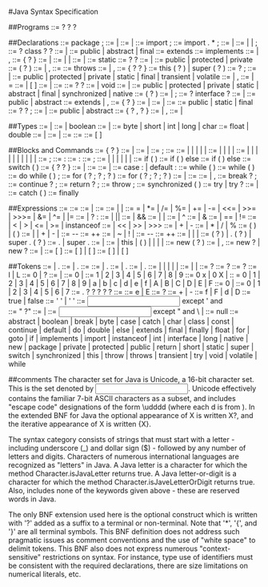 #Java Syntax Specification

##Programs
<compilation unit> ::= <package declaration>? <import declarations>? <type declarations>?

##Declarations
<package declaration> ::= package <package name> ;
<import declarations> ::= <import declaration> | <import declarations> <import declaration>
<import declaration> ::= <single type import declaration> | <type import on demand declaration>
<single type import declaration> ::= import <type name> ;
<type import on demand declaration> ::= import <package name> . * ;
<type declarations> ::= <type declaration> | <type declarations> <type declaration>
<type declaration> ::= <class declaration> | <interface declaration> | ;
<class declaration> ::= <class modifiers>? class <identifier> <super>? <interfaces>? <class body>
<class modifiers> ::= <class modifier> | <class modifiers> <class modifier>
<class modifier> ::= public | abstract | final
<super> ::= extends <class type>
<interfaces> ::= implements <interface type list>
<interface type list> ::= <interface type> | <interface type list> , <interface type>
<class body> ::= { <class body declarations>? }
<class body declarations> ::= <class body declaration> | <class body declarations> <class body declaration>
<class body declaration> ::= <class member declaration> | <static initializer> | <constructor declaration>
<class member declaration> ::= <field declaration> | <method declaration>
<static initializer> ::= static <block>
<constructor declaration> ::= <constructor modifiers>? <constructor declarator> <throws>? <constructor body>
<constructor modifiers> ::= <constructor modifier> | <constructor modifiers> <constructor modifier>
<constructor modifier> ::= public | protected | private
<constructor declarator> ::= <simple type name> ( <formal parameter list>? )
<formal parameter list> ::= <formal parameter> | <formal parameter list> , <formal parameter>
<formal parameter> ::= <type> <variable declarator id>
<throws> ::= throws <class type list>
<class type list> ::= <class type> | <class type list> , <class type>
<constructor body> ::= { <explicit constructor invocation>? <block statements>? }
<explicit constructor invocation>::= this ( <argument list>? ) | super ( <argument list>? )
<field declaration> ::= <field modifiers>? <type> <variable declarators> ;
<field modifiers> ::= <field modifier> | <field modifiers> <field modifier>
<field modifier> ::= public | protected | private | static | final | transient | volatile
<variable declarators> ::= <variable declarator> | <variable declarators> , <variable declarator>
<variable declarator> ::= <variable declarator id> | <variable declarator id> = <variable initializer>
<variable declarator id> ::= <identifier> | <variable declarator id> [ ]
<variable initializer> ::= <expression> | <array initializer>
<method declaration> ::= <method header> <method body>
<method header> ::= <method modifiers>? <result type> <method declarator> <throws>?
<result type> ::= <type> | void
<method modifiers> ::= <method modifier> | <method modifiers> <method modifier>
<method modifier> ::= public | protected | private | static | abstract | final | synchronized | native
<method declarator> ::= <identifier> ( <formal parameter list>? )
<method body> ::= <block> | ;
<interface declaration> ::= <interface modifiers>? interface <identifier> <extends interfaces>? <interface body>
<interface modifiers> ::= <interface modifier> | <interface modifiers> <interface modifier>
<interface modifier> ::= public | abstract
<extends interfaces> ::= extends <interface type> | <extends interfaces> , <interface type>
<interface body> ::= { <interface member declarations>? }
<interface member declarations> ::= <interface member declaration> | <interface member declarations> <interface member declaration>
<interface member declaration> ::= <constant declaration> | <abstract method declaration>
<constant declaration> ::= <constant modifiers> <type> <variable declarator>
<constant modifiers> ::= public | static | final
<abstract method declaration>::= <abstract method modifiers>? <result type> <method declarator> <throws>? ;
<abstract method modifiers> ::= <abstract method modifier> | <abstract method modifiers> <abstract method modifier>
<abstract method modifier> ::= public | abstract
<array initializer> ::= { <variable initializers>? , ? }
<variable initializers> ::= <variable initializer> | <variable initializers> , <variable initializer>
<variable initializer> ::= <expression> | <array initializer>

##Types
<type> ::= <primitive type> | <reference type>
<primitive type> ::= <numeric type> | boolean
<numeric type> ::= <integral type> | <floating-point type>
<integral type> ::= byte | short | int | long | char
<floating-point type> ::= float | double
<reference type> ::= <class or interface type> | <array type>
<class or interface type> ::= <class type> | <interface type>
<class type> ::= <type name>
<interface type> ::= <type name>
<array type> ::= <type> [ ]

##Blocks and Commands
<block> ::= { <block statements>? }
<block statements> ::= <block statement> | <block statements> <block statement>
<block statement> ::= <local variable declaration statement> | <statement>
<local variable declaration statement> ::= <local variable declaration> ;
<local variable declaration> ::= <type> <variable declarators>
<statement> ::= <statement without trailing substatement> | <labeled statement> | <if then statement> | <if then else statement> | <while statement> | <for statement>
<statement no short if> ::= <statement without trailing substatement> | <labeled statement no short if> | <if then else statement no short if> | <while statement no short if> | <for statement no short if>
<statement without trailing substatement> ::= <block> | <empty statement> | <expression statement> | <switch statement> | <do statement> | <break statement> | <continue statement> | <return statement> | <synchronized statement> | <throws statements> | <try statement>
<empty statement> ::= ;
<labeled statement> ::= <identifier> : <statement>
<labeled statement no short if> ::= <identifier> : <statement no short if>
<expression statement> ::= <statement expression> ;
<statement expression> ::= <assignment> | <preincrement expression> | <postincrement expression> | <predecrement expression> | <postdecrement expression> | <method invocation> | <class instance creation expression>
<if then statement>::= if ( <expression> ) <statement>
<if then else statement>::= if ( <expression> ) <statement no short if> else <statement>
<if then else statement no short if> ::= if ( <expression> ) <statement no short if> else <statement no short if>
<switch statement> ::= switch ( <expression> ) <switch block>
<switch block> ::= { <switch block statement groups>? <switch labels>? }
<switch block statement groups> ::= <switch block statement group> | <switch block statement groups> <switch block statement group>
<switch block statement group> ::= <switch labels> <block statements>
<switch labels> ::= <switch label> | <switch labels> <switch label>
<switch label> ::= case <constant expression> : | default :
<while statement> ::= while ( <expression> ) <statement>
<while statement no short if> ::= while ( <expression> ) <statement no short if>
<do statement> ::= do <statement> while ( <expression> ) ;
<for statement> ::= for ( <for init>? ; <expression>? ; <for update>? ) <statement>
<for statement no short if> ::= for ( <for init>? ; <expression>? ; <for update>? ) <statement no short if>
<for init> ::= <statement expression list> | <local variable declaration>
<for update> ::= <statement expression list>
<statement expression list> ::= <statement expression> | <statement expression list> , <statement expression>
<break statement> ::= break <identifier>? ;
<continue statement> ::= continue <identifier>? ;
<return statement> ::= return <expression>? ;
<throws statement> ::= throw <expression> ;
<synchronized statement> ::= synchronized ( <expression> ) <block>
<try statement> ::= try <block> <catches> | try <block> <catches>? <finally>
<catches> ::= <catch clause> | <catches> <catch clause>
<catch clause> ::= catch ( <formal parameter> ) <block>
<finally > ::= finally <block>

##Expressions
<constant expression> ::= <expression>
<expression> ::= <assignment expression>
<assignment expression> ::= <conditional expression> | <assignment>
<assignment> ::= <left hand side> <assignment operator> <assignment expression>
<left hand side> ::= <expression name> | <field access> | <array access>
<assignment operator> ::= = | *= | /= | %= | += | -= | <<= | >>= | >>>= | &= | ^= | |=
<conditional expression> ::= <conditional or expression> | <conditional or expression> ? <expression> : <conditional expression>
<conditional or expression> ::= <conditional and expression> | <conditional or expression> || <conditional and expression>
<conditional and expression> ::= <inclusive or expression> | <conditional and expression> && <inclusive or expression>
<inclusive or expression> ::= <exclusive or expression> | <inclusive or expression> | <exclusive or expression>
<exclusive or expression> ::= <and expression> | <exclusive or expression> ^ <and expression>
<and expression> ::= <equality expression> | <and expression> & <equality expression>
<equality expression> ::= <relational expression> | <equality expression> == <relational expression> | <equality expression> != <relational expression>
<relational expression> ::= <shift expression> | <relational expression> < <shift expression> | <relational expression> > <shift expression> | <relational expression> <= <shift expression> | <relational expression> >= <shift expression> | <relational expression> instanceof <reference type>
<shift expression> ::= <additive expression> | <shift expression> << <additive expression> | <shift expression> >> <additive expression> | <shift expression> >>> <additive expression>
<additive expression> ::= <multiplicative expression> | <additive expression> + <multiplicative expression> | <additive expression> - <multiplicative expression>
<multiplicative expression> ::= <unary expression> | <multiplicative expression> * <unary expression> | <multiplicative expression> / <unary expression> | <multiplicative expression> % <unary expression>
<cast expression> ::= ( <primitive type> ) <unary expression> | ( <reference type> ) <unary expression not plus minus>
<unary expression> ::= <preincrement expression> | <predecrement expression> | + <unary expression> | - <unary expression> | <unary expression not plus minus>
<predecrement expression> ::= -- <unary expression>
<preincrement expression> ::= ++ <unary expression>
<unary expression not plus minus> ::= <postfix expression> | ~ <unary expression> | ! <unary expression> | <cast expression>
<postdecrement expression> ::= <postfix expression> --
<postincrement expression> ::= <postfix expression> ++
<postfix expression> ::= <primary> | <expression name> | <postincrement expression> | <postdecrement expression>
<method invocation> ::= <method name> ( <argument list>? ) | <primary> . <identifier> ( <argument list>? ) | super . <identifier> ( <argument list>? )
<field access> ::= <primary> . <identifier> | super . <identifier>
<primary> ::= <primary no new array> | <array creation expression>
<primary no new array> ::= <literal> | this | ( <expression> ) | <class instance creation expression> | <field access> | <method invocation> | <array access>
<class instance creation expression> ::= new <class type> ( <argument list>? )
<argument list> ::= <expression> | <argument list> , <expression>
<array creation expression> ::= new <primitive type> <dim exprs> <dims>? | new <class or interface type> <dim exprs> <dims>?
<dim exprs> ::= <dim expr> | <dim exprs> <dim expr>
<dim expr> ::= [ <expression> ]
<dims> ::= [ ] | <dims> [ ]
<array access> ::= <expression name> [ <expression> ] | <primary no new array> [ <expression>]

##Tokens
<package name> ::= <identifier> | <package name> . <identifier>
<type name> ::= <identifier> | <package name> . <identifier>
<simple type name> ::= <identifier>
<expression name> ::= <identifier> | <ambiguous name> . <identifier>
<method name> ::= <identifier> | <ambiguous name>. <identifier>
<ambiguous name>::= <identifier> | <ambiguous name>. <identifier>
<literal> ::= <integer literal> | <floating-point literal> | <boolean literal> | <character literal> | <string literal> | <null literal>
<integer literal> ::= <decimal integer literal> | <hex integer literal> | <octal integer literal>
<decimal integer literal> ::= <decimal numeral> <integer type suffix>?
<hex integer literal> ::= <hex numeral> <integer type suffix>?
<octal integer literal> ::= <octal numeral> <integer type suffix>?
<integer type suffix> ::= l | L
<decimal numeral> ::= 0 | <non zero digit> <digits>?
<digits> ::= <digit> | <digits> <digit>
<digit> ::= 0 | <non zero digit>
<non zero digit> ::= 1 | 2 | 3 | 4 | 5 | 6 | 7 | 8 | 9
<hex numeral> ::= 0 x <hex digit> | 0 X <hex digit> | <hex numeral> <hex digit>
<hex digit> :: = 0 | 1 | 2 | 3 | 4 | 5 | 6 | 7 | 8 | 9 | a | b | c | d | e | f | A | B | C | D | E | F
<octal numeral> ::= 0 <octal digit> | <octal numeral> <octal digit>
<octal digit> ::= 0 | 1 | 2 | 3 | 4 | 5 | 6 | 7
<floating-point literal> ::= <digits> . <digits>? <exponent part>? <float type suffix>?
<digits> <exponent part>? <float type suffix>?
<exponent part> ::= <exponent indicator> <signed integer>
<exponent indicator> ::= e | E
<signed integer> ::= <sign>? <digits>
<sign> ::= + | -
<float type suffix> ::= f | F | d | D
<boolean literal> ::= true | false
<character literal> ::= ' <single character> ' | ' <escape sequence> '
<single character> ::= <input character> except ' and \
<string literal> ::= " <string characters>?"
<string characters> ::= <string character> | <string characters> <string character>
<string character> ::= <input character> except " and \ | <escape character>
<null literal> ::= null
<keyword> ::= abstract | boolean | break | byte | case | catch | char | class | const | continue | default | do | double | else | extends | final | finally | float | for | goto | if | implements | import | instanceof | int | interface | long | native | new | package | private | protected | public | return | short | static | super | switch | synchronized | this | throw | throws | transient | try | void | volatile | while

##comments
The character set for Java is Unicode, a 16-bit character set. This is the set denoted by <input character>. Unicode effectively contains the familiar 7-bit ASCII characters as a subset, and includes "escape code" designations of the form \udddd (where each d is from <hex digit>). In the extended BNF for Java the optional appearance of X is written X?, and the iterative appearance of X is written {X}.

The syntax category <identifier> consists of strings that must start with a letter - including underscore (_) and dollar sign ($) - followed by any number of letters and digits. Characters of numerous international languages are recognized as "letters" in Java. A Java letter is a character for which the method Character.isJavaLetter returns true. A Java letter-or-digit is a character for which the method Character.isJaveLetterOrDigit returns true. Also, <identifier> includes none of the keywords given above - these are reserved words in Java.

The only BNF extension used here is the optional construct which is written with '?' added as a suffix to a terminal or non-terminal. Note that '*', '{', and '}' are all terminal symbols. This BNF definition does not address such pragmatic issues as comment conventions and the use of "white space" to delimit tokens. This BNF also does not express numerous "context-sensitive" restrictions on syntax. For instance, type use of identifiers must be consistent with the required declarations, there are size limitations on numerical literals, etc.
